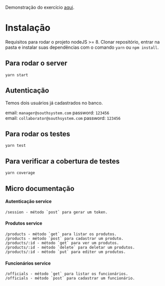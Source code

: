 Demonstração do exercício [aqui](https://api-nrenard.herokuapp.com).

# Instalação

Requisitos para rodar o projeto nodeJS >= 8. Clonar repositório, entrar na pasta e instalar suas dependências com o comando `yarn` ou `npm install`.

## Para rodar o server

```
yarn start
```

## Autenticação

Temos dois usuários já cadastrados no banco.

email: `manager@southsystem.com` password: `123456`  
email: `collaborator@southsystem.com` password: `123456`

## Para rodar os testes

```
yarn test
```

## Para verificar a cobertura de testes

```
yarn coverage
```

## Micro documentação

#### Autenticação service

```
/session - método `post` para gerar um token.
```

#### Produtos service

```
/products - método `get` para listar os produtos.
/products - método `post` para cadastrar um produto.
/products/:id - método `get` para ver um produtos.
/products/:id - método `delete` para deletar um produtos.
/products/:id - método `put` para editer um produtos.
```

#### Funcionários service

```
/officials - método `get` para listar os funcionários.
/officials - método `post` para cadastrar um funcionário.
```
